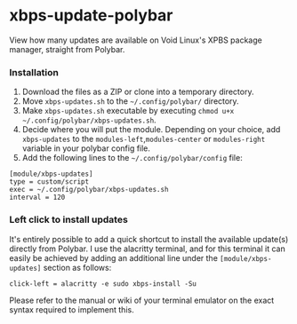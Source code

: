 # xbps-update-polybar
View how many updates are available on Void Linux's XPBS package manager, straight from Polybar.

### Installation
1. Download the files as a ZIP or clone into a temporary directory.
2. Move `xbps-updates.sh` to the `~/.config/polybar/` directory.
3. Make `xbps-updates.sh` executable by executing `chmod u+x ~/.config/polybar/xbps-updates.sh`.
4. Decide where you will put the module. Depending on your choice, add `xbps-updates` to the `modules-left`,`modules-center` or `modules-right` variable in your polybar config file.
5. Add the following lines to the `~/.config/polybar/config` file:
    
```
[module/xbps-updates]
type = custom/script
exec = ~/.config/polybar/xbps-updates.sh
interval = 120
```

### Left click to install updates
It's entirely possible to add a quick shortcut to install the available update(s) directly from Polybar. I use the alacritty terminal, and for this terminal it can easily be achieved by adding an additional line under the `[module/xbps-updates]` section as follows:

```
click-left = alacritty -e sudo xbps-install -Su
```

Please refer to the manual or wiki of your terminal emulator on the exact syntax required to implement this.
